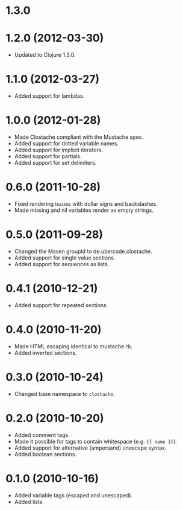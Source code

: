 1.3.0
==================

1.2.0 (2012-03-30)
==================
* Updated to Clojure 1.3.0.

1.1.0 (2012-03-27)
==================
* Added support for lambdas.

1.0.0 (2012-01-28)
==================
* Made Clostache compliant with the Mustache spec.
* Added support for dotted variable names.
* Added support for implicit iterators.
* Added support for partials.
* Added support for set delimiters.

0.6.0 (2011-10-28)
==================
* Fixed rendering issues with dollar signs and backslashes.
* Made missing and nil variables render as empty strings.

0.5.0 (2011-09-28)
==================
* Changed the Maven groupId to de.ubercode.clostache.
* Added support for single value sections.
* Added support for sequences as lists.

0.4.1 (2010-12-21)
==================
* Added support for repeated sections.

0.4.0 (2010-11-20)
==================
* Made HTML escaping identical to mustache.rb.
* Added inverted sections.

0.3.0 (2010-10-24)
==================
* Changed base namespace to `clostache`.

0.2.0 (2010-10-20)
==================
* Added comment tags.
* Made it possible for tags to contain whitespace (e.g. `{{ name }}`).
* Added support for alternative (ampersand) unescape syntax.
* Added boolean sections.

0.1.0 (2010-10-16)
==================
* Added variable tags (escaped and unescaped).
* Added lists.
